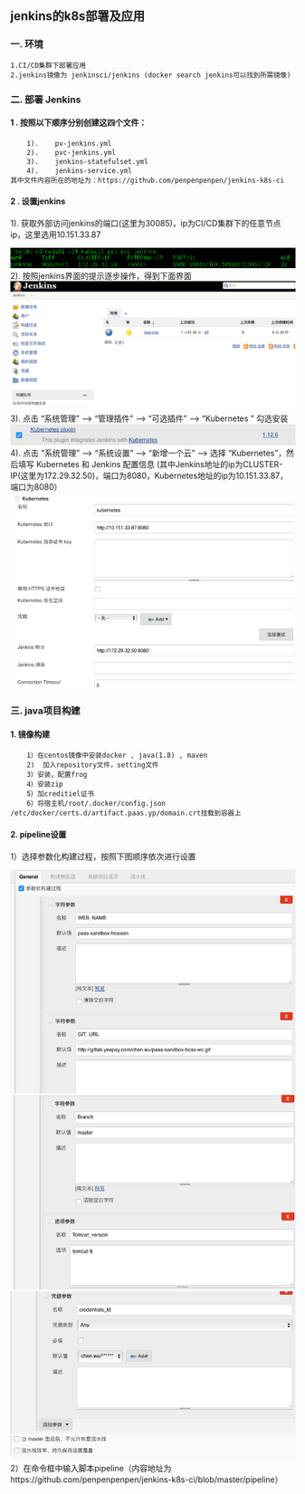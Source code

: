 ## jenkins的k8s部署及应用
### 一. 环境
    1.CI/CD集群下部署应用
    2.jenkins镜像为 jenkinsci/jenkins (docker search jenkins可以找到所需镜像)
### 二. 部署 Jenkins
####    1 . 按照以下顺序分别创建这四个文件：
        1).    pv-jenkins.yml
        2).    pvc-jenkins.yml
        3).    jenkins-statefulset.yml
        4).    jenkins-service.yml
    其中文件内容所在的地址为：https://github.com/penpenpenpen/jenkins-k8s-ci
####    2 . 设置jenkins
   1). 获取外部访问jenkins的端口(这里为30085)，ip为CI/CD集群下的任意节点ip，这里选用10.151.33.87
 <div style="text-align: center">
 <img src="picture/1.png"/>
 </div>
   2). 按照jenkins界面的提示逐步操作，得到下面界面
 <div style="text-align: center">
 <img src="picture/2.png"/>
 </div>
   3). 点击 “系统管理” —> “管理插件” —> “可选插件” —> “Kubernetes ” 勾选安装
 <div style="text-align: center">
 <img src="picture/3.png"/>
 </div>
  4).  点击 “系统管理” —> “系统设置” —> “新增一个云” —> 选择 “Kubernetes”，然后填写 Kubernetes 和 Jenkins 配置信息     
  (其中Jenkins地址的ip为CLUSTER-IP(这里为172.29.32.50)，端口为8080，Kubernetes地址的ip为10.151.33.87，端口为8080） 
 <div style="text-align: center">
 <img src="picture/4.png"/>
 </div>
 
### 三. java项目构建
####    1. 镜像构建
        1）在centos镜像中安装docker , java(1.8) , maven    
        2)  加入repository文件，setting文件
        3）安装，配置frog
        4）安装zip
        5）加creditiel证书
        6）将宿主机/root/.docker/config.json    /etc/docker/certs.d/artifact.paas.yp/domain.crt挂载到容器上
####    2. pipeline设置
   1）选择参数化构建过程，按照下图顺序依次进行设置
 <div style="text-align: center">
 <img src="picture/5.png"/>
 </div>
 <div style="text-align: center">
 <img src="picture/6.png"/>
 </div> 
  <div style="text-align: center">
 <img src="picture/7.png"/>
 </div>
    2）在命令框中输入脚本pipeline（内容地址为https://github.com/penpenpenpen/jenkins-k8s-ci/blob/master/pipeline）
